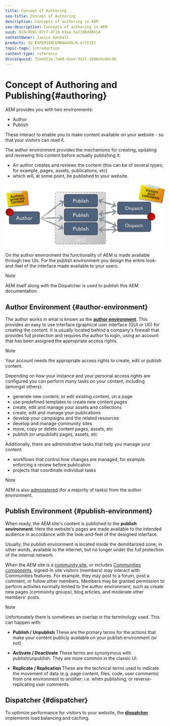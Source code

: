 ```yaml
---
title: Concept of Authoring
seo-title: Concept of Authoring
description: Concepts of authoring in AEM
seo-description: Concepts of authoring in AEM
uuid: 824c8b91-07c7-471b-b3aa-5a73d6d48414
contentOwner: Janice Kendall
products: SG_EXPERIENCEMANAGER/6.4/SITES
topic-tags: introduction
content-type: reference
discoiquuid: 72ee013a-7a60-41ee-9421-2846e4c6bc68
---
```


# Concept of Authoring and Publishing{#authoring}

AEM provides you with two environments:

* Author
* Publish

These interact to enable you to make content available on your website - so that your visitors can read it.

The author environment provides the mechanisms for creating, updating and reviewing this content before actually publishing it:

* An author creates and reviews the content (this can be of several types; for example, pages, assets, publications, etc)  
* which will, at some point, be published to your website.

![](assets/chlimage_1-289.png)

On the author environment the functionality of AEM is made available through two UIs. For the publish environment you design the entire look-and-feel of the interface made available to your users.

>[!NOTE]
>
>AEM itself along with the Dispatcher is used to publish this AEM documentation. 

## Author Environment {#author-environment}

The author works in what is known as the **[author environment](/help/sites-authoring/home.md)**. This provides an easy to use interface (graphical user interface (GUI or UI)) for creating the content. It is usually located behind a company's firewall that provides full protection and requires the author to login, using an account that has been assigned the appropriate access rights.

>[!NOTE]
>
>Your account needs the appropriate access rights to create, edit or publish content.

Depending on how your instance and your personal access rights are configured you can perform many tasks on your content, including (amongst others):

* generate new content, or edit existing content, on a page
* use predefined templates to create new content pages  
* create, edit and manage your assets and collections
* create, edit and manage your publications  
* develop your campaigns and the related resources
* develop and manage community sites  
* move, copy or delete content pages, assets, etc  
* publish (or unpublish) pages, assets, etc

Additionally, there are administrative tasks that help you manage your content:

* workflows that control how changes are managed; for example. enforcing a review before publication
* projects that coordinate individual tasks

>[!NOTE]
>
>AEM is also [administered](/help/sites-administering/home.md) (for a majority of tasks) from the author environment.

## Publish Environment {#publish-environment}

When ready, the AEM site's content is published to the **publish environment**. Here the website's pages are made available to the intended audience in accordance with the look-and-feel of the designed interface.

Usually, the publish environment is located inside the demilitarized zone; in other words, available to the internet, but no longer under the full protection of the internal network.

When the AEM site is a [community site](/help/communities/overview.md), or includes [Communities components](/help/communities/author-communities.md), signed-in site visitors (members) may interact with Communities features. For example, they may post to a forum, post a comment, or follow other members. Members may be granted permission to perform activites normally limited to the author environment, such as create new pages (community groups), blog articles, and moderate other members' posts.

>[!NOTE]
>
>Unfortunately there is sometimes an overlap in the terminology used. This can happen with:
>
>* **Publish / Unpublish** 
>  These are the primary terms for the actions that make your content publicly available on your publish environment (or not).  
>
>* **Activate / Deactivate** 
>  These terms are synonymous with publish/unpublish. They are more common in the classic UI.  
>
>* **Replicate / Replication** 
>  These are the technical terms used to indicate the movement of data (e.g. page content, files, code, user comments) from one environment to another; i.e. when publishing, or reverse-replicating user comments.
>

## Dispatcher {#dispatcher}

To optimize performance for visitors to your website, the **[dispatcher](https://helpx.adobe.com/experience-manager/dispatcher/user-guide.html)** implements load balancing and caching.
